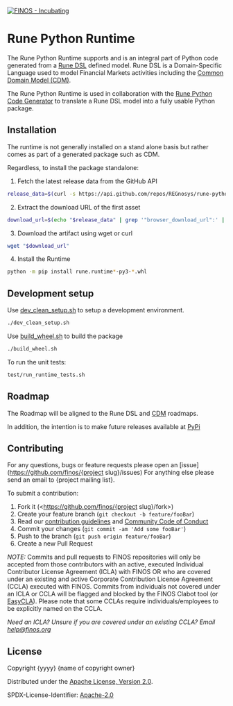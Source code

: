 [![FINOS - Incubating](https://cdn.jsdelivr.net/gh/finos/contrib-toolbox@master/images/badge-incubating.svg)](https://community.finos.org/docs/governance/Software-Projects/stages/incubating)

# Rune Python Runtime

The Rune Python Runtime supports and is an integral part of Python code generated from a [Rune DSL](https://github.com/finos/rune-dsl) defined model.  Rune DSL is a Domain-Specific Language used to model Financial Markets activities including the [Common Domain Model (CDM)](https://github.com/finos/common-domain-model).  

The Rune Python Runtime is used in collaboration with the [Rune Python Code Generator](https://github.com/REGnosys/rosetta-code-generators) to translate a Rune DSL model into a fully usable Python package.


## Installation

The runtime is not generally installed on a stand alone basis but rather comes as part of a generated package such as CDM.

Regardless, to install the package standalone:

1. Fetch the latest release data from the GitHub API
```sh
release_data=$(curl -s https://api.github.com/repos/REGnosys/rune-python-runtime/releases/latest)
```
2. Extract the download URL of the first asset
```sh
download_url=$(echo "$release_data" | grep '"browser_download_url":' | head -n 1 | sed -E 's/.*"([^"]+)".*/\1/')
```
3. Download the artifact using wget or curl
```sh
wget "$download_url"
```

4. Install the Runtime
```sh
python -m pip install rune.runtime*-py3-*.whl
```

## Development setup

Use [dev_clean_setup.sh](https://github.com/Cloudrisk/rune-python-runtime/blob/main/dev_clean_setup.sh) to setup a development environment.

```sh
./dev_clean_setup.sh
```
Use [build_wheel.sh](https://github.com/Cloudrisk/rune-python-runtime/blob/main/build_wheel.sh) to build the package
```sh
./build_wheel.sh
```
To run the unit tests:
```sh
test/run_runtime_tests.sh
```

## Roadmap

The Roadmap will be aligned to the Rune DSL and [CDM](https://github.com/finos/common-domain-model/blob/master/ROADMAP.md) roadmaps.

In addition, the intention is to make future releases available at [PyPi](https://pypi.org)

## Contributing
For any questions, bugs or feature requests please open an [issue](https://github.com/finos/{project slug}/issues)
For anything else please send an email to {project mailing list}.

To submit a contribution:
1. Fork it (<https://github.com/finos/{project slug}/fork>)
2. Create your feature branch (`git checkout -b feature/fooBar`)
3. Read our [contribution guidelines](.github/CONTRIBUTING.md) and [Community Code of Conduct](https://www.finos.org/code-of-conduct)
4. Commit your changes (`git commit -am 'Add some fooBar'`)
5. Push to the branch (`git push origin feature/fooBar`)
6. Create a new Pull Request

_NOTE:_ Commits and pull requests to FINOS repositories will only be accepted from those contributors with an active, executed Individual Contributor License Agreement (ICLA) with FINOS OR who are covered under an existing and active Corporate Contribution License Agreement (CCLA) executed with FINOS. Commits from individuals not covered under an ICLA or CCLA will be flagged and blocked by the FINOS Clabot tool (or [EasyCLA](https://community.finos.org/docs/governance/Software-Projects/easycla)). Please note that some CCLAs require individuals/employees to be explicitly named on the CCLA.

*Need an ICLA? Unsure if you are covered under an existing CCLA? Email [help@finos.org](mailto:help@finos.org)*

## License

Copyright {yyyy} {name of copyright owner}

Distributed under the [Apache License, Version 2.0](http://www.apache.org/licenses/LICENSE-2.0).

SPDX-License-Identifier: [Apache-2.0](https://spdx.org/licenses/Apache-2.0)